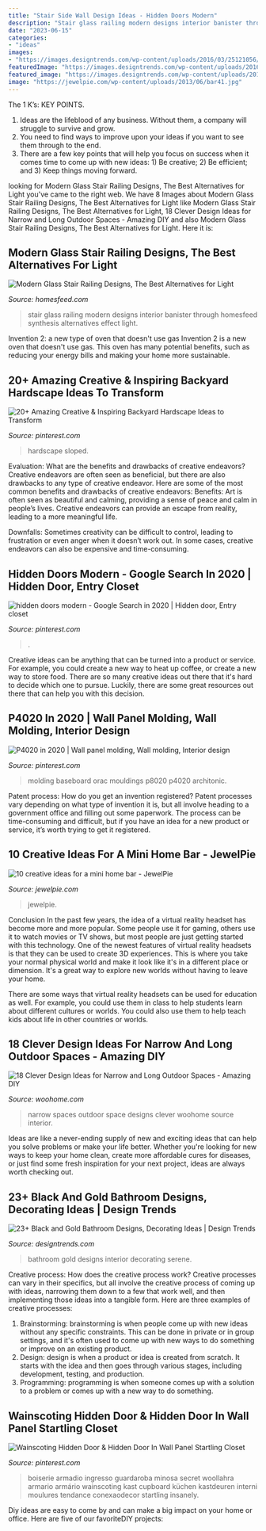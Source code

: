```yaml
---
title: "Stair Side Wall Design Ideas - Hidden Doors Modern"
description: "Stair glass railing modern designs interior banister through homesfeed synthesis alternatives effect light"
date: "2023-06-15"
categories:
- "ideas"
images:
- "https://images.designtrends.com/wp-content/uploads/2016/03/25121056/Serene-Black-and-Gold-Bathroom-Ideas.jpg"
featuredImage: "https://images.designtrends.com/wp-content/uploads/2016/03/25121056/Serene-Black-and-Gold-Bathroom-Ideas.jpg"
featured_image: "https://images.designtrends.com/wp-content/uploads/2016/03/25121056/Serene-Black-and-Gold-Bathroom-Ideas.jpg"
image: "https://jewelpie.com/wp-content/uploads/2013/06/bar41.jpg"
---
```



The 1 K’s: KEY POINTS.
1. Ideas are the lifeblood of any business. Without them, a company will struggle to survive and grow.
2. You need to find ways to improve upon your ideas if you want to see them through to the end.
3. There are a few key points that will help you focus on success when it comes time to come up with new ideas: 1) Be creative; 2) Be efficient; and 3) Keep things moving forward.

	

		
looking for Modern Glass Stair Railing Designs, The Best Alternatives for Light you've came to the right web. We have 8 Images about Modern Glass Stair Railing Designs, The Best Alternatives for Light like Modern Glass Stair Railing Designs, The Best Alternatives for Light, 18 Clever Design Ideas for Narrow and Long Outdoor Spaces - Amazing DIY and also Modern Glass Stair Railing Designs, The Best Alternatives for Light. Here it is:
		
    
## Modern Glass Stair Railing Designs, The Best Alternatives For Light

<img loading=lazy src="http://homesfeed.com/wp-content/uploads/2018/03/modern-interior-stair-with-temper-glass-railing-and-wooden-banister-on-top.jpg" onerror="this.onerror=null;this.src='https://tse2.mm.bing.net/th?id=OIP.GaKOdsQ5WfuZhYDAfJaHRAHaLH&amp;pid=15.1';" alt="Modern Glass Stair Railing Designs, The Best Alternatives for Light">

_Source: homesfeed.com_

>stair glass railing modern designs interior banister through homesfeed synthesis alternatives effect light. 

	

Invention 2: a new type of oven that doesn't use gas
Invention 2 is a new oven that doesn't use gas. This oven has many potential benefits, such as reducing your energy bills and making your home more sustainable.

    
## 20+ Amazing Creative &amp; Inspiring Backyard Hardscape Ideas To Transform

<img loading=lazy src="https://i.pinimg.com/736x/6e/d2/01/6ed201ddbe7f5b9878376fc9b6003e68.jpg" onerror="this.onerror=null;this.src='https://tse1.mm.bing.net/th?id=OIP.lqzLK-ipHSFQPaZzeneqlwHaK8&amp;pid=15.1';" alt="20+ Amazing Creative &amp; Inspiring Backyard Hardscape Ideas to Transform">

_Source: pinterest.com_

>hardscape sloped. 

	

Evaluation: What are the benefits and drawbacks of creative endeavors?
Creative endeavors are often seen as beneficial, but there are also drawbacks to any type of creative endeavor. Here are some of the most common benefits and drawbacks of creative endeavors: 
Benefits: Art is often seen as beautiful and calming, providing a sense of peace and calm in people’s lives. Creative endeavors can provide an escape from reality, leading to a more meaningful life.

Downfalls: Sometimes creativity can be difficult to control, leading to frustration or even anger when it doesn’t work out. In some cases, creative endeavors can also be expensive and time-consuming.

    
## Hidden Doors Modern - Google Search In 2020 | Hidden Door, Entry Closet

<img loading=lazy src="https://i.pinimg.com/736x/26/1f/46/261f46517193f413e65d89f93822b4ca.jpg" onerror="this.onerror=null;this.src='https://tse1.mm.bing.net/th?id=OIP.hBHAc_2gxVscraUGZ8E4bgHaLH&amp;pid=15.1';" alt="hidden doors modern - Google Search in 2020 | Hidden door, Entry closet">

_Source: pinterest.com_

>. 

	

Creative ideas can be anything that can be turned into a product or service. For example, you could create a new way to heat up coffee, or create a new way to store food. There are so many creative ideas out there that it's hard to decide which one to pursue. Luckily, there are some great resources out there that can help you with this decision.

    
## P4020 In 2020 | Wall Panel Molding, Wall Molding, Interior Design

<img loading=lazy src="https://i.pinimg.com/736x/93/cf/b0/93cfb0d394e4d2daff2dee05ea1bb848.jpg" onerror="this.onerror=null;this.src='https://tse3.mm.bing.net/th?id=OIP.NBQ9LD5daAiU_qnUnErk5wHaLH&amp;pid=15.1';" alt="P4020 in 2020 | Wall panel molding, Wall molding, Interior design">

_Source: pinterest.com_

>molding baseboard orac mouldings p8020 p4020 architonic. 

	

Patent process: How do you get an invention registered?
Patent processes vary depending on what type of invention it is, but all involve heading to a government office and filling out some paperwork. The process can be time-consuming and difficult, but if you have an idea for a new product or service, it’s worth trying to get it registered.

    
## 10 Creative Ideas For A Mini Home Bar - JewelPie

<img loading=lazy src="https://jewelpie.com/wp-content/uploads/2013/06/bar41.jpg" onerror="this.onerror=null;this.src='https://tse3.mm.bing.net/th?id=OIP.pa2Pr5k9Bj0G3KB8HG4B2QHaJ4&amp;pid=15.1';" alt="10 creative ideas for a mini home bar - JewelPie">

_Source: jewelpie.com_

>jewelpie. 

	

Conclusion
In the past few years, the idea of a virtual reality headset has become more and more popular. Some people use it for gaming, others use it to watch movies or TV shows, but most people are just getting started with this technology. 
One of the newest features of virtual reality headsets is that they can be used to create 3D experiences. This is where you take your normal physical world and make it look like it's in a different place or dimension. It's a great way to explore new worlds without having to leave your home. 

There are some ways that virtual reality headsets can be used for education as well. For example, you could use them in class to help students learn about different cultures or worlds. You could also use them to help teach kids about life in other countries or worlds.

    
## 18 Clever Design Ideas For Narrow And Long Outdoor Spaces - Amazing DIY

<img loading=lazy src="https://www.woohome.com/wp-content/uploads/2015/03/narrow-space-designs-woohome-7.jpg" onerror="this.onerror=null;this.src='https://tse4.mm.bing.net/th?id=OIP.uXuCxTfFBHkypkaD1knqewHaJ4&amp;pid=15.1';" alt="18 Clever Design Ideas for Narrow and Long Outdoor Spaces - Amazing DIY">

_Source: woohome.com_

>narrow spaces outdoor space designs clever woohome source interior. 

	

Ideas are like a never-ending supply of new and exciting ideas that can help you solve problems or make your life better. Whether you're looking for new ways to keep your home clean, create more affordable cures for diseases, or just find some fresh inspiration for your next project, ideas are always worth checking out.

    
## 23+ Black And Gold Bathroom Designs, Decorating Ideas | Design Trends

<img loading=lazy src="https://images.designtrends.com/wp-content/uploads/2016/03/25121056/Serene-Black-and-Gold-Bathroom-Ideas.jpg" onerror="this.onerror=null;this.src='https://tse2.mm.bing.net/th?id=OIP.pG-ace30M1c8N7V6mVIw-QHaKg&amp;pid=15.1';" alt="23+ Black and Gold Bathroom Designs, Decorating Ideas | Design Trends">

_Source: designtrends.com_

>bathroom gold designs interior decorating serene. 

	

Creative process: How does the creative process work?
Creative processes can vary in their specifics, but all involve the creative process of coming up with ideas, narrowing them down to a few that work well, and then implementing those ideas into a tangible form. Here are three examples of creative processes: 
1. Brainstorming: brainstorming is when people come up with new ideas without any specific constraints. This can be done in private or in group settings, and it's often used to come up with new ways to do something or improve on an existing product. 
2. Design: design is when a product or idea is created from scratch. It starts with the idea and then goes through various stages, including development, testing, and production. 
3. Programming: programming is when someone comes up with a solution to a problem or comes up with a new way to do something.

    
## Wainscoting Hidden Door &amp; Hidden Door In Wall Panel Startling Closet

<img loading=lazy src="https://i.pinimg.com/736x/f4/6e/8c/f46e8c77c8a253ae2da4f583a4a85a02.jpg" onerror="this.onerror=null;this.src='https://tse1.mm.bing.net/th?id=OIP.Gp8ScJZCvSBkS87OLlNU1QAAAA&amp;pid=15.1';" alt="Wainscoting Hidden Door &amp; Hidden Door In Wall Panel Startling Closet">

_Source: pinterest.com_

>boiserie armadio ingresso guardaroba minosa secret woollahra armario armário wainscoting kast cupboard küchen kastdeuren interni moulures tendance conexaodecor startling insanely. 

	

Diy ideas are easy to come by and can make a big impact on your home or office. Here are five of our favoriteDIY projects: 

